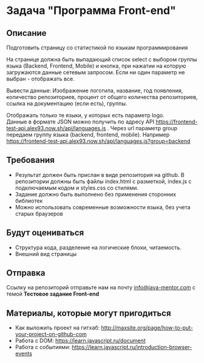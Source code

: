# Задача "Программа Front-end"
## Описание
Подготовить страницу со статистикой по языкам программирования

На странице должна быть выпадающий список select с выбором группы языка (Backend, Frontend, Mobile) и кнопка, при нажатии на которую загружаются данные сетевым запросом. Если ни один параметр не выбран - отображать все.

Вывести данные: Изображение логотипа, название, год появления, количество репозиториев, процент от общего количества репозиториев, ссылка на документацию (если есть), группы.

Отображать только те языки, у которых есть параметр logo.  
Данные в формате JSON можно получить по адресу API https://frontend-test-api.alex93.now.sh/api/languages.js . Через url параметр group передаем группу языка (backend, frontend, mobile). Например https://frontend-test-api.alex93.now.sh/api/languages.js?group=backend  

## Требования
- Результат должен быть прислан в виде репозитория на github. В репозитории должны быть файлы index.html с разметкой, index.js с подключаемым кодом и styles.css со стилями. 
- Задание должно быть выполнено без применения сторонних библиотек
- Можно использовать современные возможности языка, без учета старых браузеров

## Будут оцениваться
- Структура кода, разделение на логические блоки, читаемость.
- Внешний вид страницы

## Отправка
Ссылку на репозиторий отправьте нам на почту info@java-mentor.com с темой **Тестовое задание Front-end**

## Материалы, которые могут пригодиться
- Как выложить проект на гитхаб: http://maxsite.org/page/how-to-put-your-project-on-github-com
- Работа с DOM: https://learn.javascript.ru/document
- Работа с событиями: https://learn.javascript.ru/introduction-browser-events

